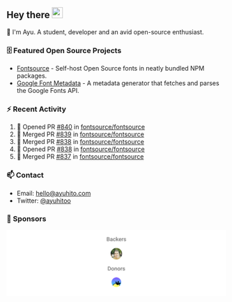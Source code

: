 ## Hey there <img src="https://media.giphy.com/media/hvRJCLFzcasrR4ia7z/giphy.gif" width="25" height="25">

📝 I'm Ayu. A student, developer and an avid open-source enthusiast.

### 🗄 Featured Open Source Projects

- [Fontsource](https://github.com/fontsource/fontsource) - Self-host Open Source fonts in neatly bundled NPM packages.
- [Google Font Metadata](https://github.com/fontsource/google-font-metadata) - A metadata generator that fetches and parses the Google Fonts API.

### ⚡ Recent Activity

<!--START_SECTION:activity-->

1. 💪 Opened PR [#840](https://github.com/fontsource/fontsource/pull/840) in [fontsource/fontsource](https://github.com/fontsource/fontsource)
2. 🎉 Merged PR [#839](https://github.com/fontsource/fontsource/pull/839) in [fontsource/fontsource](https://github.com/fontsource/fontsource)
3. 🎉 Merged PR [#838](https://github.com/fontsource/fontsource/pull/838) in [fontsource/fontsource](https://github.com/fontsource/fontsource)
4. 💪 Opened PR [#838](https://github.com/fontsource/fontsource/pull/838) in [fontsource/fontsource](https://github.com/fontsource/fontsource)
5. 🎉 Merged PR [#837](https://github.com/fontsource/fontsource/pull/837) in [fontsource/fontsource](https://github.com/fontsource/fontsource)
<!--END_SECTION:activity-->

### 📫 Contact

- Email: hello@ayuhito.com
- Twitter: [@ayuhitoo](https://twitter.com/ayuhitoo)

### :sparkling_heart: Sponsors

<p align="center">
  <a href="https://cdn.jsdelivr.net/gh/ayuhito/ayuhito/sponsors.svg">
    <img src='https://raw.githubusercontent.com/ayuhito/ayuhito/master/sponsors.svg'/>
  </a>
</p>
